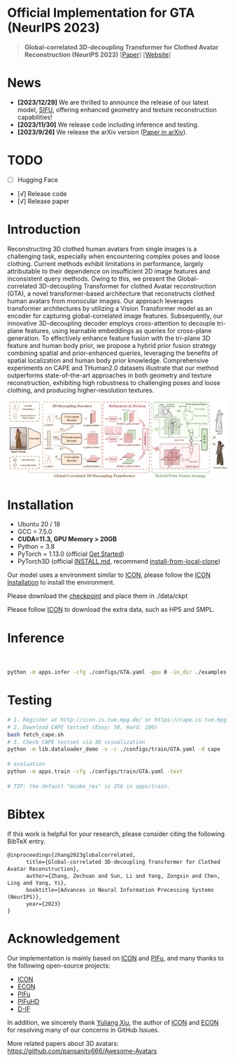 
# Official Implementation for GTA (NeurIPS 2023)
> **Global-correlated 3D-decoupling Transformer for Clothed Avatar Reconstruction (NeurIPS 2023)** [[Paper](https://arxiv.org/abs/2309.13524)] [[Website](https://river-zhang.github.io/GTA-projectpage/)]

# News 
- **[2023/12/29]** We are thrilled to announce the release of our latest model, [SIFU](https://github.com/River-Zhang/SIFU), offering enhanced geometry and texture reconstruction capabilities!
- **[2023/11/30]** We release code including inference and testing.
- **[2023/9/26]** We release the arXiv version ([Paper in arXiv](https://arxiv.org/abs/2309.13524)).

# TODO

- [ ] Hugging Face
- [√] Release code
- [√] Release paper


# Introduction
Reconstructing 3D clothed human avatars from single images is a challenging task, especially when encountering complex poses and loose clothing. Current methods exhibit limitations in performance, largely attributable to their dependence on insufficient 2D image features and inconsistent query methods. Owing to this, we present the Global-correlated 3D-decoupling Transformer for clothed Avatar reconstruction (GTA), a novel transformer-based architecture that reconstructs clothed human avatars from monocular images. Our approach leverages transformer architectures by utilizing a Vision Transformer model as an encoder for capturing global-correlated image features. Subsequently, our innovative 3D-decoupling decoder employs cross-attention to decouple tri-plane features, using learnable embeddings as queries for cross-plane generation. To effectively enhance feature fusion with the tri-plane 3D feature and human body prior, we propose a hybrid prior fusion strategy combining spatial and prior-enhanced queries, leveraging the benefits of spatial localization and human body prior knowledge. Comprehensive experiments on CAPE and THuman2.0 datasets illustrate that our method outperforms state-of-the-art approaches in both geometry and texture reconstruction, exhibiting high robustness to challenging poses and loose clothing, and producing higher-resolution textures.

![framework](docs/src/model-structure_small.jpg)


# Installation

- Ubuntu 20 / 18
- GCC = 7.5.0
- **CUDA=11.3, GPU Memory > 20GB**
- Python = 3.8
- PyTorch = 1.13.0 (official [Get Started](https://pytorch.org/get-started/locally/))
- PyTorch3D (official [INSTALL.md](https://github.com/facebookresearch/pytorch3d/blob/main/INSTALL.md), recommend [install-from-local-clone](https://github.com/facebookresearch/pytorch3d/blob/main/INSTALL.md#2-install-from-a-local-clone))

Our model uses a environment similar to [ICON](https://github.com/YuliangXiu/ICON), please follow the [ICON Installation](https://github.com/YuliangXiu/ICON/blob/master/docs/installation.md) to install the environment.

Please download the [checkpoint](https://drive.google.com/file/d/1zgpW8A0-sc24o-e24RphO-h9qxo-DRth/view?usp=sharing) and place them in ./data/ckpt

Please follow [ICON](https://github.com/YuliangXiu/ICON/blob/master/docs/installation.md) to download the extra data, such as HPS and SMPL.

# Inference


```bash


python -m apps.infer -cfg ./configs/GTA.yaml -gpu 0 -in_dir ./examples -out_dir ./results -loop_smpl 100 -loop_cloth 200 -hps_type pixie

```



# Testing

```bash
# 1. Register at http://icon.is.tue.mpg.de/ or https://cape.is.tue.mpg.de/
# 2. Download CAPE testset (Easy: 50, Hard: 100)
bash fetch_cape.sh 
# 3. Check CAPE testset via 3D visualization
python -m lib.dataloader_demo -v -c ./configs/train/GTA.yaml -d cape

# evaluation
python -m apps.train -cfg ./configs/train/GTA.yaml -test

# TIP: the default "mcube_res" is 256 in apps/train.
```


# Bibtex
If this work is helpful for your research, please consider citing the following BibTeX entry.

```
@inproceedings{zhang2023globalcorrelated,
      title={Global-correlated 3D-decoupling Transformer for Clothed Avatar Reconstruction}, 
      author={Zhang, Zechuan and Sun, Li and Yang, Zongxin and Chen, Ling and Yang, Yi},
      booktitle={Advances in Neural Information Processing Systems (NeurIPS)},
      year={2023}
}
```

# Acknowledgement 
Our implementation is mainly based on [ICON](https://github.com/YuliangXiu/ICON) and [PIFu](https://github.com/shunsukesaito/PIFu), and many thanks to the following open-source projects:
* [ICON](https://github.com/YuliangXiu/ICON)
* [ECON](https://github.com/YuliangXiu/ECON)
* [PIFu](https://github.com/shunsukesaito/PIFu)
* [PIFuHD](https://github.com/facebookresearch/pifuhd)
* [D-IF](https://github.com/psyai-net/D-IF_release)

In addition, we sincerely thank [Yuliang Xiu](https://github.com/YuliangXiu), the author of [ICON](https://github.com/YuliangXiu/ICON) and [ECON](https://github.com/YuliangXiu/ECON) for resolving many of our concerns in GitHub Issues.

More related papers about 3D avatars: https://github.com/pansanity666/Awesome-Avatars

